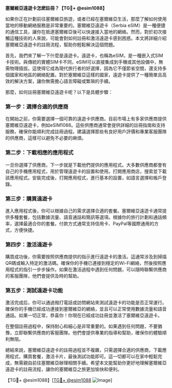 **塞爾維亞遠遊卡怎麽註冊？【TG💪+ @esim1088】**

如果你正在計劃前往塞爾維亞旅遊，或者已經在塞爾維亞生活，那麼了解如何使用當地的移動網絡服務是非常重要的。塞爾維亞遠遊卡（Serbia eSIM）是一種便捷的通信工具，讓你在抵達塞爾維亞後可以快速接入當地的網絡。然而，對於初次接觸這種技術的人來說，可能會對如何註冊和激活遠遊卡感到困惑。本文將詳細介紹塞爾維亞遠遊卡的註冊流程，幫助你輕鬆解決這個問題。

首先，我們來了解一下什麼是遠遊卡。遠遊卡，也稱為eSIM，是一種嵌入式SIM卡技術。與傳統的實體SIM卡不同，eSIM可以直接集成到手機或其他設備中，無需物理插拔。這使得它成為現代旅行者的好選擇，因為它不僅節省空間，還支持多個國家和地區的網絡配置。對於塞爾維亞這樣的國家，遠遊卡提供了一種簡單且高效的解決方案，讓你無需擔心語言障礙或繁瑣的手續。

那麼，如何註冊塞爾維亞遠遊卡呢？以下是具體步驟：

### 第一步：選擇合適的供應商

在開始之前，你需要選擇一個可靠的遠遊卡供應商。目前市場上有多家供應商提供塞爾維亞遠遊卡，例如eSIM1088。這些供應商通常會提供詳細的註冊指南和支持服務，確保你能順利完成註冊過程。建議選擇那些有良好用戶評價和專業客服團隊的供應商，這樣可以避免不必要的麻煩。

### 第二步：下載相應的應用程式

一旦你選擇了供應商，下一步就是下載他們提供的應用程式。大多數供應商都會有自己的手機應用程式，用於管理遠遊卡的設置和使用。打開應用商店，搜索並下載該應用程式。安裝完成後，打開應用程式，進行基本的設置，如語言選擇和帳戶登錄。

### 第三步：購買遠遊卡

進入應用程式後，你可以根據自己的需求選擇合適的套餐。塞爾維亞遠遊卡通常提供多種套餐，包括數據流量、語音通話和簡訊等選項。根據你的旅行計劃和通話頻率，選擇最適合你的套餐。付款方式通常支持信用卡、PayPal等國際通用的方式，方便快捷。

### 第四步：激活遠遊卡

購買成功後，你需要按照供應商提供的指示進行遠遊卡的激活。這通常涉及到掃描QR碼或輸入特定的激活碼。確保你的手機已連接到穩定的Wi-Fi網絡，然後按照應用程式的指引一步步操作。如果在激活過程中遇到任何問題，可以隨時聯繫供應商的客服團隊，他們會提供及時的幫助。

### 第五步：測試遠遊卡功能

激活完成后，你可以通過撥打電話或訪問網站來測試遠遊卡的功能是否正常運行。確保你的手機已經成功連接到塞爾維亞的網絡，並且可以正常使用數據流量和語音通話。如果一切正常，恭喜你！你現在已經成功註冊並激活了塞爾維亞遠遊卡。

在整個註冊過程中，保持耐心和細心是非常重要的。如果遇到任何問題，不要猶豫，立即聯繫供應商的客服團隊。他們會提供專業的指導和幫助，確保你的體驗順利無阻。

總結來說，塞爾維亞遠遊卡的註冊過程並不複雜，只需選擇合適的供應商，下載應用程式，購買套餐，激活卡片，最後測試功能即可。這一切都可以在家中輕鬆完成，無需親自前往塞爾維亞辦理相關手續。希望本文能幫助你更好地理解塞爾維亞遠遊卡的註冊流程，讓你的塞爾維亞之旅更加愉快和便利。

【TG💪+ @esim1088】[[TG💪+ @esim1088](https://t.me/s/esim1088) ![Image](https://i.postimg.cc/4NQfJmqS/Snipaste-2025-05-13-00-14-12.png)]